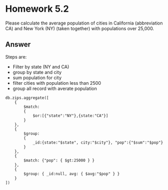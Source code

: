 # Homework 5.2

Please calculate the average population of cities in California (abbreviation CA) and New York (NY) (taken together) with populations over 25,000. 

## Answer

Steps are:
* Filter by state (NY and CA)
* group by state and city
* sum population for city
* filter cities with population less than 2500
* group all record with averate population

```
db.zips.aggregate([
    {
        $match:
        {
            $or:[{"state":"NY"},{state:"CA"}]
        }
    },
    {
        $group:
        {
            _id:{state:"$state", city:"$city"}, "pop":{"$sum":"$pop"}
        }
    },
    {
        $match: {"pop": { $gt:25000 } }
    },
    {
        $group: { _id:null, avg: { $avg:"$pop" } }
    }
])
```